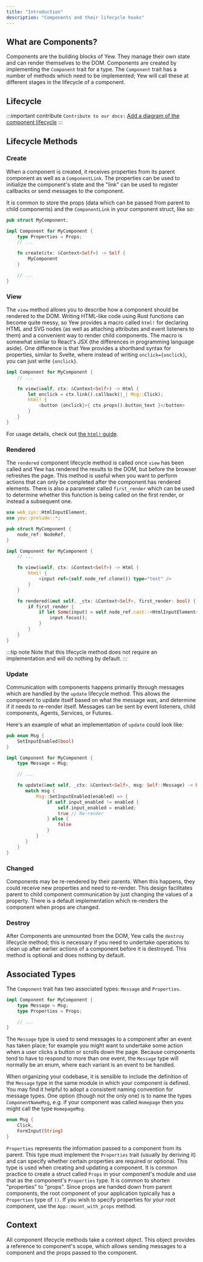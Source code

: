 ```yaml
---
title: "Introduction"
description: "Components and their lifecycle hooks"
---
```


## What are Components?

Components are the building blocks of Yew. They manage their own state and can render themselves to the DOM. Components are created by implementing the `Component` trait for a type. The `Component`
trait has a number of methods which need to be implemented; Yew will call these at different stages
in the lifecycle of a component.

## Lifecycle

:::important contribute
`Contribute to our docs:` [Add a diagram of the component lifecycle](https://github.com/yewstack/yew/issues/1915)
:::

## Lifecycle Methods

### Create

When a component is created, it receives properties from its parent component as well as a `ComponentLink`. The properties can be used to initialize the component's state and the "link" can be used to register callbacks or send messages to the component.

It is common to store the props (data which can be passed from parent to child components) and the
`ComponentLink` in your component struct, like so:

```rust
pub struct MyComponent;

impl Component for MyComponent {
    type Properties = Props;
    // ...

    fn create(ctx: &Context<Self>) -> Self {
        MyComponent
    }

    // ...
}
```

### View

The `view` method allows you to describe how a component should be rendered to the DOM. Writing
HTML-like code using Rust functions can become quite messy, so Yew provides a macro called `html!`
for declaring HTML and SVG nodes (as well as attaching attributes and event listeners to them) and a
convenient way to render child components. The macro is somewhat similar to React's JSX (the
differences in programming language aside).
One difference is that Yew provides a shorthand syntax for properties, similar to Svelte, where instead of writing `onclick={onclick}`, you can just write `{onclick}`.

```rust
impl Component for MyComponent {
    // ...

    fn view(&self, ctx: &Context<Self>) -> Html {
        let onclick = ctx.link().callback(|_| Msg::Click);
        html! {
            <button {onclick}>{ ctx.props().button_text }</button>
        }
    }
}
```

For usage details, check out [the `html!` guide](html.md).

### Rendered

The `rendered` component lifecycle method is called once `view` has been called and Yew has rendered
the results to the DOM, but before the browser refreshes the page. This method is useful when you
want to perform actions that can only be completed after the component has rendered elements. There
is also a parameter called `first_render` which can be used to determine whether this function is
being called on the first render, or instead a subsequent one.

```rust
use web_sys::HtmlInputElement;
use yew::prelude::*;

pub struct MyComponent {
    node_ref: NodeRef,
}

impl Component for MyComponent {
    // ...

    fn view(&self, ctx: &Context<Self>) -> Html {
        html! {
            <input ref={self.node_ref.clone()} type="text" />
        }
    }

    fn rendered(&mut self, _ctx: &Context<Self>, first_render: bool) {
        if first_render {
            if let Some(input) = self.node_ref.cast::<HtmlInputElement>() {
                input.focus();
            }
        }
    }
}
```

:::tip note
Note that this lifecycle method does not require an implementation and will do nothing by default.
:::

### Update

Communication with components happens primarily through messages which are handled by the
`update` lifecycle method. This allows the component to update itself
based on what the message was, and determine if it needs to re-render itself. Messages can be sent
by event listeners, child components, Agents, Services, or Futures.

Here's an example of what an implementation of `update` could look like:

```rust
pub enum Msg {
    SetInputEnabled(bool)
}

impl Component for MyComponent {
    type Message = Msg;

    // ...

    fn update(&mut self, _ctx: &Context<Self>, msg: Self::Message) -> bool {
       match msg {
           Msg::SetInputEnabled(enabled) => {
               if self.input_enabled != enabled {
                   self.input_enabled = enabled;
                   true // Re-render
               } else {
                   false
               }
           }
       }
    }
}
```

### Changed

Components may be re-rendered by their parents. When this happens, they could receive new properties
and need to re-render. This design facilitates parent to child component communication by just
changing the values of a property. There is a default implementation which re-renders the component
when props are changed.

### Destroy

After Components are unmounted from the DOM, Yew calls the `destroy` lifecycle method; this is
necessary if you need to undertake operations to clean up after earlier actions of a component
before it is destroyed. This method is optional and does nothing by default.

## Associated Types

The `Component` trait has two associated types: `Message` and `Properties`.

```rust
impl Component for MyComponent {
    type Message = Msg;
    type Properties = Props;

    // ...
}
```

The `Message` type is used to send messages to a component after an event has taken place; for
example you might want to undertake some action when a user clicks a button or scrolls down the
page. Because components tend to have to respond to more than one event, the `Message` type will
normally be an enum, where each variant is an event to be handled.

When organizing your codebase, it is sensible to include the definition of the `Message` type in the
same module in which your component is defined. You may find it helpful to adopt a consistent naming
convention for message types. One option (though not the only one) is to name the types
`ComponentNameMsg`, e.g. if your component was called `Homepage` then you might call the type
`HomepageMsg`.

```rust
enum Msg {
    Click,
    FormInput(String)
}
```

`Properties` represents the information passed to a component from its parent. This type must implement the `Properties` trait \(usually by deriving it\) and can specify whether certain properties are required or optional. This type is used when creating and updating a component. It is common practice to create a struct called `Props` in your component's module and use that as the component's `Properties` type. It is common to shorten "properties" to "props". Since props are handed down from parent components, the root component of your application typically has a `Properties` type of `()`. If you wish to specify properties for your root component, use the `App::mount_with_props` method.

## Context

All component lifecycle methods take a context object. This object provides a reference to component's scope, which
allows sending messages to a component and the props passed to the component.

